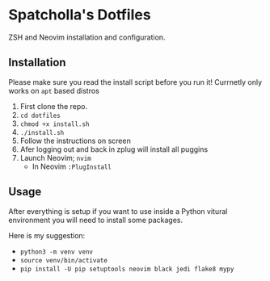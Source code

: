 # Spatcholla's Dotfiles

ZSH and Neovim installation and configuration.

## Installation

Please make sure you read the install script before you run it!
Currnetly only works on `apt` based distros

1. First clone the repo.
2. `cd dotfiles`
3. `chmod +x install.sh`
4. `./install.sh`
5. Follow the instructions on screen
6. Afer logging out and back in zplug will install all puggins
7. Launch Neovim; `nvim`
    * In Neovim `:PlugInstall`

## Usage

After everything is setup if you want to use inside a Python vitural environment you will need to install some packages.

Here is my suggestion:
* `python3 -m venv venv`
* `source venv/bin/activate`
* `pip install -U pip setuptools neovim black jedi flake8 mypy`

